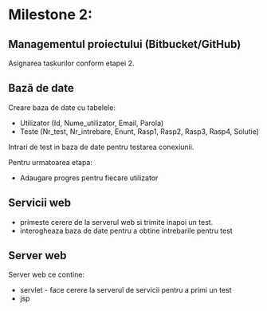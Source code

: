 # Milestone 2:

## Managementul proiectului (Bitbucket/GitHub)
Asignarea taskurilor conform etapei 2.

## Bază de date
Creare baza de date cu tabelele:
* Utilizator (Id, Nume_utilizator, Email, Parola)
* Teste (Nr_test, Nr_intrebare, Enunt, Rasp1, Rasp2, Rasp3, Rasp4, Solutie)

Intrari de test in baza de date pentru testarea conexiunii.

Pentru urmatoarea etapa: 
* Adaugare progres pentru fiecare utilizator

## Servicii web
* primeste cerere de la serverul web si trimite inapoi un test.
* interogheaza baza de date pentru a obtine intrebarile pentru test

## Server web
Server web ce contine:
* servlet - face cerere la serverul de servicii pentru a primi un test
* jsp
